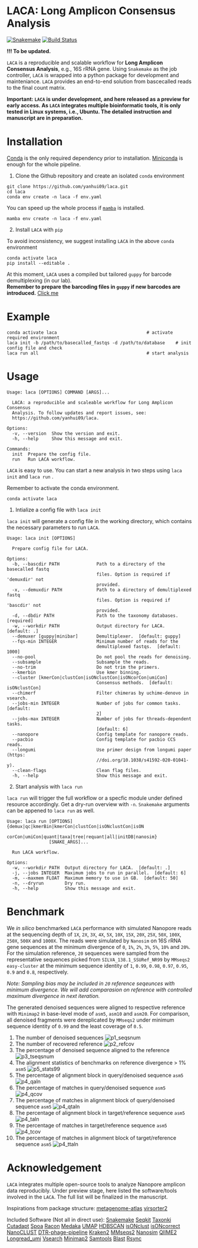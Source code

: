 # LACA: Long Amplicon Consensus Analysis

[![Snakemake](https://img.shields.io/badge/snakemake-=7.12.1-brightgreen.svg)](https://snakemake.bitbucket.io)
[![Build Status](https://github.com/yanhui09/laca/actions/workflows/main.yml/badge.svg?branch=master)](https://github.com/yanhui09/laca/actions?query=branch%3Amaster+workflow%3ACI)

**!!! To be updated.**

`LACA` is a reproducible and scalable workflow for **Long Amplicon Consensus Analysis**, e.g., 16S rRNA gene.
Using `Snakemake` as the job controller, `LACA` is wrapped into a python package for development and mainteniance.
`LACA` provides an end-to-end solution from bascecalled reads to the final count matrix.

**Important: `LACA` is under development, and here released as a preview for early access. 
As `LACA` integrates multiple bioinformatic tools, it is only tested in Linux systems, i.e., Ubuntu.
The detailed instruction and manuscript are in preparation.**

# Installation
[Conda](https://docs.conda.io/projects/conda/en/latest/user-guide/install/index.html) is the only required dependency prior to installation.
[Miniconda](https://docs.conda.io/en/latest/miniconda.html) is enough for the whole pipeline. 

1. Clone the Github repository and create an isolated `conda` environment
```
git clone https://github.com/yanhui09/laca.git
cd laca
conda env create -n laca -f env.yaml 
```
You can speed up the whole process if [`mamba`](https://github.com/mamba-org/mamba) is installed.
```
mamba env create -n laca -f env.yaml 
```
2. Install `LACA` with `pip`
      
To avoid inconsistency, we suggest installing `LACA` in the above `conda` environment
```
conda activate laca
pip install --editable .
```

At this moment, `LACA` uses a compiled but tailored `guppy` for barcode demultiplexing (in our lab).<br>
**Remember to prepare the barcoding files in `guppy` if new barcodes are introduced.** [Click me](laca/workflow/resources/README.md)

# Example
```
conda activate laca                                  # activate required environment 
laca init -b /path/to/basecalled_fastqs -d /path/to/database    # init config file and check
laca run all                                         # start analysis
```

# Usage

```
Usage: laca [OPTIONS] COMMAND [ARGS]...

  LACA: a reproducible and scaleable workflow for Long Amplicon Consensus
  Analysis. To follow updates and report issues, see:
  https://github.com/yanhui09/laca.

Options:
  -v, --version  Show the version and exit.
  -h, --help     Show this message and exit.

Commands:
  init  Prepare the config file.
  run   Run LACA workflow.
```

`LACA` is easy to use. You can start a new analysis in two steps using `laca init` and `laca run` . 

Remember to activate the conda environment.
```
conda activate laca
```

1. Intialize a config file with `laca init`

`laca init` will generate a config file in the working directory, which contains the necessary parameters to run `LACA`.

```
Usage: laca init [OPTIONS]

  Prepare config file for LACA.

Options:
  -b, --bascdir PATH              Path to a directory of the basecalled fastq
                                  files. Option is required if 'demuxdir' not
                                  provided.
  -x, --demuxdir PATH             Path to a directory of demultiplexed fastq
                                  files. Option is required if 'bascdir' not
                                  provided.
  -d, --dbdir PATH                Path to the taxonomy databases.  [required]
  -w, --workdir PATH              Output directory for LACA.  [default: .]
  --demuxer [guppy|minibar]       Demultiplexer.  [default: guppy]
  --fqs-min INTEGER               Minimum number of reads for the
                                  demultiplexed fastqs.  [default: 1000]
  --no-pool                       Do not pool the reads for denoising.
  --subsample                     Subsample the reads.
  --no-trim                       Do not trim the primers.
  --kmerbin                       Use kmer binning.
  --cluster [kmerCon|clustCon|isONclustCon|isONcorCon|umiCon]
                                  Consensus methods.  [default: isONclustCon]
  --chimerf                       Filter chimeras by uchime-denovo in vsearch.
  --jobs-min INTEGER              Number of jobs for common tasks.  [default:
                                  2]
  --jobs-max INTEGER              Number of jobs for threads-dependent tasks.
                                  [default: 6]
  --nanopore                      Config template for nanopore reads.
  --pacbio                        Config template for pacbio CCS reads.
  --longumi                       Use primer design from longumi paper (https:
                                  //doi.org/10.1038/s41592-020-01041-y).
  --clean-flags                   Clean flag files.
  -h, --help                      Show this message and exit.
```

2. Start analysis with `laca run`

`laca run` will trigger the full workflow or a specfic module under defined resource accordingly.
Get a dry-run overview with `-n`. `Snakemake` arguments can be appened to `laca run` as well.

```
Usage: laca run [OPTIONS] {demux|qc|kmerBin|kmerCon|clustCon|isONclustCon|isON
                corCon|umiCon|quant|taxa|tree|requant|all|initDB|nanosim}
                [SNAKE_ARGS]...

  Run LACA workflow.

Options:
  -w, --workdir PATH  Output directory for LACA.  [default: .]
  -j, --jobs INTEGER  Maximum jobs to run in parallel.  [default: 6]
  -m, --maxmem FLOAT  Maximum memory to use in GB.  [default: 50]
  -n, --dryrun        Dry run.
  -h, --help          Show this message and exit.
```

# Benchmark

We *in silico* benchmarked `LACA` performance with simulated Nanopore reads at the sequencing depth 
of `1X`, `2X`, `3X`, `4X`, `5X`, `10X`, `15X`, `20X`, `25X`, `50X`, `100X`, `250X`, `500X` and `1000X`. The reads 
were simulated by `Nanosim` on 16S rRNA gene sequences at the minimum divergence of `0`, `1%`, `2%`, 
`3%`, `5%`, `10%` and `20%`. For the simulation reference, `20` sequences were sampled from the representative 
sequences picked from `SILVA_138.1_SSURef_NR99` by `MMseqs2 easy-cluster` at the minimum sequence identity
 of `1`, `0.99`, `0.98`, `0.97`, `0.95`, `0.9` and `0.8`, respectively.

*Note: Sampling bias may be included in `20` reference seqeunces with minimum divergence. We will add comparasion 
on reference with controlled maximum divergence in next iteration.* 

The generated denoised sequences were aligned to respective reference with `Minimap2` in base-level mode 
of `asm5`, `asm10` and `asm20`. For comparison, all denoised fragments were dereplicated by `MMseqs2` under
minimum sequence identity of `0.99` and the least coverage of `0.5`. 

1. The number of denoised sequences
   ![p1_seqsnum](docs/images/benchmark/p1_seqsnum.png)
2. The number of recovered reference
   ![p2_refcov](docs/images/benchmark/p2_refcov.png)
3. The percentage of denoised sequence aligned to the reference
   ![p3_tseqsnum](docs/images/benchmark/p3_tseqsnum.png)
4. The alignment statistics of benchmarks on reference divergence > 1% `asm5`
   ![p5_stats99](docs/images/benchmark/p5_stats99.png)
5. The percentage of alignment block in query/denoised sequence `asm5`
   ![p4_qaln](docs/images/benchmark/p4_qaln.png)
6. The percentage of matches in query/denoised sequence `asm5`
   ![p4_qcov](docs/images/benchmark/p4_qcov.png)
7. The percentage of matches in alignment block of query/denoised sequence `asm5`
   ![p4_qtaln](docs/images/benchmark/p4_qtaln.png)
8. The percentage of alignment block in target/reference sequence `asm5`
   ![p4_taln](docs/images/benchmark/p4_taln.png)
9. The percentage of matches in target/reference sequence `asm5`
   ![p4_tcov](docs/images/benchmark/p4_tcov.png)
10. The percentage of matches in alignment block of target/reference sequence `asm5`
    ![p4_ttaln](docs/images/benchmark/p4_ttaln.png)

# Acknowledgement

`LACA` integrates multiple open-source tools to analyze Nanopore amplicon data reproducibly. 
Under preview stage, here listed the software/tools involved in the `LACA`. The full list will 
be finalized in the manuscript. 

Inspirations from package structure:
[metagenome-atlas](https://github.com/metagenome-atlas/atlas)
[virsorter2](https://github.com/jiarong/VirSorter2)

Included Software (Not all in direct use):
[Snakemake](https://github.com/snakemake/snakemake)
[Seqkit](https://github.com/shenwei356/seqkit)
[Taxonki](https://github.com/shenwei356/taxonkit)
[Cutadapt](https://github.com/marcelm/cutadapt)
[Spoa](https://github.com/rvaser/spoa)
[Racon](https://github.com/isovic/racon)
[Medaka](https://github.com/nanoporetech/medaka)
[UMAP](https://github.com/lmcinnes/umap)
[HDBSCAN](https://github.com/scikit-learn-contrib/hdbscan)
[isONclust](https://github.com/ksahlin/isONclust)
[isONcorrect](https://github.com/ksahlin/isONcorrect)
[NanoCLUST](https://github.com/genomicsITER/NanoCLUST)
[DTR-phage-pipeline](https://github.com/nanoporetech/DTR-phage-pipeline)
[Kraken2](https://github.com/DerrickWood/kraken2)
[MMseqs2](https://github.com/soedinglab/MMseqs2)
[Nanosim](https://github.com/soedinglab/MMseqs2)
[QIIME2](https://qiime2.org/)
[Longread_umi](https://github.com/SorenKarst/longread_umi)
[Vsearch](https://github.com/torognes/vsearch)
[Minimap2](https://github.com/lh3/minimap2)
[Samtools](https://github.com/samtools/samtools)
[Blast](https://blast.ncbi.nlm.nih.gov/Blast.cgi?PAGE_TYPE=BlastDocs)
[Rsync](https://github.com/WayneD/rsync)
